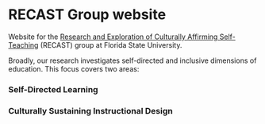 # RECAST Group website

Website for the [Research and Exploration of Culturally Affirming Self-Teaching](https://recastgroup.github.io/) (RECAST) group at Florida State University.

Broadly, our research investigates self-directed and inclusive dimensions of education. This focus covers two areas:

### Self-Directed Learning

### Culturally Sustaining Instructional Design
